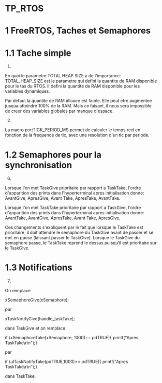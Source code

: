 # TP_RTOS
# 1 FreeRTOS, Taches et Semaphores

# 1.1 Tache simple
1)
En quoi le parametre TOTAL HEAP SIZE a de l'importance: TOTAL_HEAP_SIZE est le parametre qui defini la quantite de RAM disponible pour le tas du RTOS. Il defini la quantite de RAM disponible pour les variables dynamiques.

Par defaut la quantite de RAM allouee est faible. Elle peut etre augmentee jusqua atteindre 100% de la RAM. Mais ce faisant, il nous sera impossible de creer des variables globales par manque d'espace.

2)
La macro portTICK_PERIOD_MS permet de calculer le temps reel en fonction de la frequence de tic, avec une resolution d'un tic par periode.

# 1.2 Semaphores pour la synchronisation
6)
Lorsque l'on met TaskGive prioritaire par rapport a TaskTake, l'ordre d'apparition des prints dans l'hyperterminal apres initialisation donne: 
AvantGive, ApresGive, Avant Take, ApresTake, AvantTake. 

Lorsque l'on met TaskTake prioritaire par rapport a TaskGive, l'ordre d'apparition des prints dans l'hyperterminal apres initialisation donne: 
AvantTake, AvantGive, ApresTake, Avant Take, ApresGive. 

Ces changements s'expliquent par le fait que lorsque le TaskTake est prioritaire, il doit attendre le semaphore du TaskGive avant de passer et se met en pause (laissant passer le TaskGive). Lorsque le TaskGive du semaphore passe, le TaskTake reprend le dessus puisqu'il est prioritaire sur le TaskGive.

# 1.3 Notifications
7)
On remplace 

xSemaphoreGive(xSemaphore);

par 

xTaskNotifyGive(handle_taskTake);

dans TaskGive et on remplace 

if (xSemaphoreTake(xSemaphore, 1000)== pdTRUE){
		printf("Apres TaskTake\r\n");} 

par

if (ulTaskNotifyTake(pdTRUE,1000)== pdTRUE){
		printf("Apres TaskTake\r\n");}

dans TaskTake.